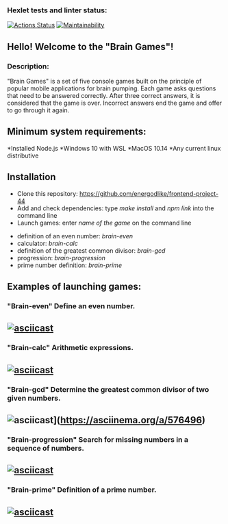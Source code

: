 ### Hexlet tests and linter status:
[![Actions Status](https://github.com/energodlike/frontend-project-44/workflows/hexlet-check/badge.svg)](https://github.com/energodlike/frontend-project-44/actions)
[![Maintainability](https://api.codeclimate.com/v1/badges/27a6b838a0cf35eaee1b/maintainability)](https://codeclimate.com/github/energodlike/frontend-project-44/maintainability)

## Hello! Welcome to the "Brain Games"! 

### Description:

"Brain Games" is a set of five console games built on the principle of popular mobile applications for brain pumping. Each game asks questions that need to be answered correctly. After three correct answers, it is considered that the game is over. Incorrect answers end the game and offer to go through it again.

## Minimum system requirements:

*Installed Node.js
*Windows 10 with WSL
*MacOS 10.14
*Any current linux distributive

## Installation

* Clone this repository: https://github.com/energodlike/frontend-project-44
* Add and check dependencies: type *make install* and *npm link* into the command line
* Launch games: enter *name of the game* on the command line
- definition of an even number: *brain-even*
- calculator: *brain-calc*
- definition of the greatest common divisor: *brain-gcd*
- progression: *brain-progression*
- prime number definition: *brain-prime*

## Examples of launching games:

### "Brain-even" Define an even number.
[![asciicast](https://asciinema.org/a/72Yykb4L6gv0YD2kwJNYh7szp.svg)](https://asciinema.org/a/72Yykb4L6gv0YD2kwJNYh7szp)
---
### "Brain-calc" Arithmetic expressions.
[![asciicast](https://asciinema.org/a/576493.svg)](https://asciinema.org/a/576493)
---
### "Brain-gcd" Determine the greatest common divisor of two given numbers.
![asciicast](https://asciinema.org/a/576496.svg)](https://asciinema.org/a/576496)
---
### "Brain-progression" Search for missing numbers in a sequence of numbers.
[![asciicast](https://asciinema.org/a/577812.svg)](https://asciinema.org/a/577812)
---
### "Brain-prime" Definition of a prime number.
[![asciicast](https://asciinema.org/a/577814.svg)](https://asciinema.org/a/577814)
---
